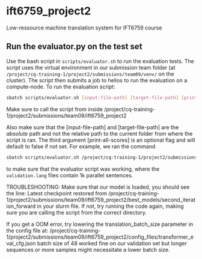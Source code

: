 # ift6759_project2
Low-ressource machine translation system for IFT6759 course

## Run the evaluator.py on the test set
Use the bash script in `scripts/evaluator.sh` to run the evaluation tests. The script
uses the virtual environment in our submission team folder (at `/project/cq-training-1/project2/submissions/team09/venv/` on the cluster).
The script then submits a job to helios to run the evaluation on a compute-node. To run the evaluation script:
```bash
sbatch scripts/evaluator.sh [input-file-path] [target-file-path] [print-all-scores]
```
Make sure to call the script from inside /project/cq-training-1/project2/submissions/team09/ift6759_project2

Also make sure that the [input-file-path] and [target-file-path] are the *absolute* path and not the relative path
to the current folder from where the script is ran. The third argument [print-all-scores] is an optional flag and will
default to false if not set.
For example, we ran the command
```bash
sbatch scripts/evaluator.sh /project/cq-training-1/project2/submissions/team09/data/validation.lang1 /project/cq-training-1/project2/submissions/team09/data/validation.lang2
```
to make sure that the evaluator script was working, where the `validation.lang` files contain 1k parallel sentences.

TROUBLESHOOTING:
Make sure that our model is loaded, you should see the line: 
Latest checkpoint restored from  /project/cq-training-1/project2/submissions/team09/ift6759_project2/best_models/second_iteration_forward
in your slurm file. If not, try running the code again, making sure you are calling the script from the correct directory.

If you get a OOM error, try lowering the translation_batch_size parameter in the config file at:
/project/cq-training-1/project2/submissions/team09/ift6759_project2/config_files/transformer_eval_cfg.json
batch size of 48 worked fine on our validation set but longer sequences or more samples might necessitate a lower batch size. 
